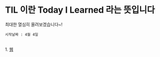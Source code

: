 # TIL 이란 Today I Learned 라는 뜻입니다
최대한 열심히 올려보겠습니다~!<br>

```
시작날짜 : 4월 4일
```

<br>
1. <a href ='https://github.com/wjdtkdgur00/TIL/tree/main/%EC%A0%95%EC%83%81%ED%98%81'>웹</a>
